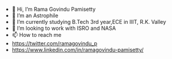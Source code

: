 - 👋 Hi, I’m Rama Govindu Pamisetty
- 👀 I’m an Astrophile
- 🌱 I’m currently studying B.Tech 3rd year,ECE in IIIT, R.K. Valley
- 💞️ I’m looking to work with ISRO and NASA
- 📫 How to reach me 
-    https://twitter.com/ramagovindu_p
-    https://www.linkedin.com/in/ramagovindu-pamisetty/

<!---
Rama-Govindu-Pamisetty-R161194/Rama-Govindu-Pamisetty-R161194 is a ✨ special ✨ repository because its `README.md` (this file) appears on your GitHub profile.
You can click the Preview link to take a look at your changes.
--->
